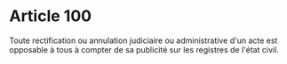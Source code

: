 # Article 100

Toute rectification ou annulation judiciaire ou administrative d'un acte est opposable à tous à compter de sa publicité sur les registres de l'état civil.
